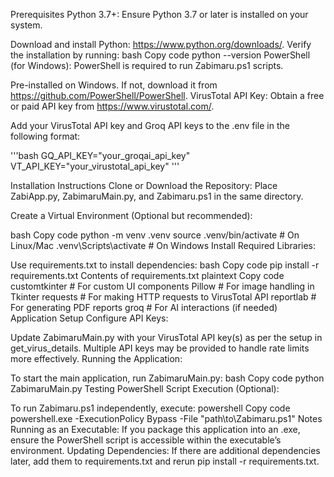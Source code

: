 


Prerequisites
Python 3.7+: Ensure Python 3.7 or later is installed on your system.

Download and install Python: https://www.python.org/downloads/.
Verify the installation by running:
bash
Copy code
python --version
PowerShell (for Windows): PowerShell is required to run Zabimaru.ps1 scripts.

Pre-installed on Windows. If not, download it from https://github.com/PowerShell/PowerShell.
VirusTotal API Key: Obtain a free or paid API key from https://www.virustotal.com/.

Add your VirusTotal API key and Groq API keys to the .env file in the following format:

'''bash
GQ_API_KEY="your_groqai_api_key"
VT_API_KEY="your_virustotal_api_key"
'''

Installation Instructions
Clone or Download the Repository: Place ZabiApp.py, ZabimaruMain.py, and Zabimaru.ps1 in the same directory.

Create a Virtual Environment (Optional but recommended):

bash
Copy code
python -m venv .venv
source .venv/bin/activate     # On Linux/Mac
.venv\Scripts\activate        # On Windows
Install Required Libraries:

Use requirements.txt to install dependencies:
bash
Copy code
pip install -r requirements.txt
Contents of requirements.txt
plaintext
Copy code
customtkinter        # For custom UI components
Pillow               # For image handling in Tkinter
requests             # For making HTTP requests to VirusTotal API
reportlab            # For generating PDF reports
groq                 # For AI interactions (if needed)
Application Setup
Configure API Keys:

Update ZabimaruMain.py with your VirusTotal API key(s) as per the setup in get_virus_details.
Multiple API keys may be provided to handle rate limits more effectively.
Running the Application:

To start the main application, run ZabimaruMain.py:
bash
Copy code
python ZabimaruMain.py
Testing PowerShell Script Execution (Optional):

To run Zabimaru.ps1 independently, execute:
powershell
Copy code
powershell.exe -ExecutionPolicy Bypass -File "path\to\Zabimaru.ps1"
Notes
Running as an Executable: If you package this application into an .exe, ensure the PowerShell script is accessible within the executable’s environment.
Updating Dependencies: If there are additional dependencies later, add them to requirements.txt and rerun pip install -r requirements.txt.
